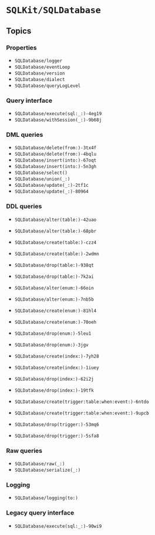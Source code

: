 # ``SQLKit/SQLDatabase``

## Topics

### Properties

- ``SQLDatabase/logger``
- ``SQLDatabase/eventLoop``
- ``SQLDatabase/version``
- ``SQLDatabase/dialect``
- ``SQLDatabase/queryLogLevel``

### Query interface

- ``SQLDatabase/execute(sql:_:)-4eg19``
- ``SQLDatabase/withSession(_:)-9b68j``

### DML queries

- ``SQLDatabase/delete(from:)-3tx4f``
- ``SQLDatabase/delete(from:)-4bqlu``
- ``SQLDatabase/insert(into:)-67oqt``
- ``SQLDatabase/insert(into:)-5n3gh``
- ``SQLDatabase/select()``
- ``SQLDatabase/union(_:)``
- ``SQLDatabase/update(_:)-2tf1c``
- ``SQLDatabase/update(_:)-80964``

### DDL queries

- ``SQLDatabase/alter(table:)-42uao``
- ``SQLDatabase/alter(table:)-68pbr``
- ``SQLDatabase/create(table:)-czz4``
- ``SQLDatabase/create(table:)-2wdmn``
- ``SQLDatabase/drop(table:)-938qt``
- ``SQLDatabase/drop(table:)-7k2ai``

- ``SQLDatabase/alter(enum:)-66oin``
- ``SQLDatabase/alter(enum:)-7nb5b``
- ``SQLDatabase/create(enum:)-81hl4``
- ``SQLDatabase/create(enum:)-70oeh``
- ``SQLDatabase/drop(enum:)-5leu1``
- ``SQLDatabase/drop(enum:)-3jgv``

- ``SQLDatabase/create(index:)-7yh28``
- ``SQLDatabase/create(index:)-1iuey``
- ``SQLDatabase/drop(index:)-62i2j``
- ``SQLDatabase/drop(index:)-19tfk``

- ``SQLDatabase/create(trigger:table:when:event:)-6ntdo``
- ``SQLDatabase/create(trigger:table:when:event:)-9upcb``
- ``SQLDatabase/drop(trigger:)-53mq6``
- ``SQLDatabase/drop(trigger:)-5sfa8``

### Raw queries

- ``SQLDatabase/raw(_:)``
- ``SQLDatabase/serialize(_:)``

### Logging

- ``SQLDatabase/logging(to:)``

### Legacy query interface

- ``SQLDatabase/execute(sql:_:)-90wi9``
